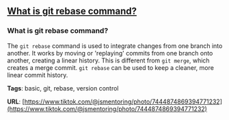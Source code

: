 ## [What is git rebase command?](#what-is-git-rebase-command)

### What is git rebase command?

The `git rebase` command is used to integrate changes from one branch into another. It works by moving or 'replaying' commits from one branch onto another, creating a linear history. This is different from `git merge`, which creates a merge commit. `git rebase` can be used to keep a cleaner, more linear commit history.

**Tags**: basic, git, rebase, version control

**URL**: [https://www.tiktok.com/@jsmentoring/photo/7444874869394771232](https://www.tiktok.com/@jsmentoring/photo/7444874869394771232)
